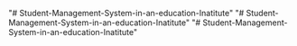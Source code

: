 "# Student-Management-System-in-an-education-Inatitute" 
"# Student-Management-System-in-an-education-Inatitute" 
"# Student-Management-System-in-an-education-Inatitute" 
